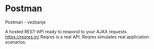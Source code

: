 # Postman
Postman - vezbanje

A hosted REST-API ready to respond to your AJAX requests.
https://reqres.in/ 
Reqres is a real API.
Reqres simulates real application scenarios. 
